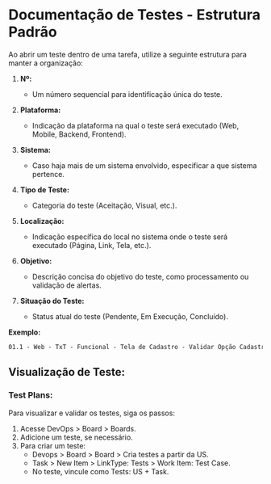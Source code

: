 # Documentação de Testes - Estrutura Padrão

Ao abrir um teste dentro de uma tarefa, utilize a seguinte estrutura para manter a organização:

1. **Nº:**
   - Um número sequencial para identificação única do teste.

2. **Plataforma:**
   - Indicação da plataforma na qual o teste será executado (Web, Mobile, Backend, Frontend).

3. **Sistema:**
   - Caso haja mais de um sistema envolvido, especificar a que sistema pertence.

4. **Tipo de Teste:**
   - Categoria do teste (Aceitação, Visual, etc.).

5. **Localização:**
   - Indicação específica do local no sistema onde o teste será executado (Página, Link, Tela, etc.).

6. **Objetivo:**
   - Descrição concisa do objetivo do teste, como processamento ou validação de alertas.

7. **Situação do Teste:**
   - Status atual do teste (Pendente, Em Execução, Concluído).

**Exemplo:**

```markdown
01.1 - Web - TxT - Funcional - Tela de Cadastro - Validar Opção Cadastrar - Cadastro do tipo inválido.
```

## Visualização de Teste:

### Test Plans:

Para visualizar e validar os testes, siga os passos:

1. Acesse DevOps > Board > Boards.
2. Adicione um teste, se necessário.
3. Para criar um teste:
    - Devops > Board > Board > Cria testes a partir da US.
    - Task > New Item > LinkType: Tests > Work Item: Test Case.
    - No teste, vincule como Tests: US + Task.